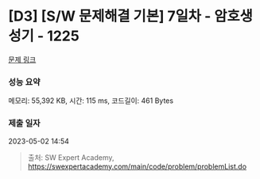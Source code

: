 # [D3] [S/W 문제해결 기본] 7일차 - 암호생성기 - 1225 

[문제 링크](https://swexpertacademy.com/main/code/problem/problemDetail.do?contestProbId=AV14uWl6AF0CFAYD) 

### 성능 요약

메모리: 55,392 KB, 시간: 115 ms, 코드길이: 461 Bytes

### 제출 일자

2023-05-02 14:54



> 출처: SW Expert Academy, https://swexpertacademy.com/main/code/problem/problemList.do